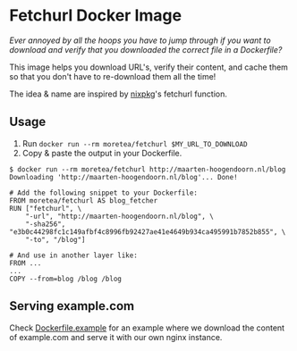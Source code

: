 # Fetchurl Docker Image

_Ever annoyed by all the hoops you have to jump through if you want to download and verify that you downloaded the correct file in a Dockerfile?_

This image helps you download URL's, verify their content, and cache them so that you don't have to re-download them all the time!

The idea & name are inspired by [nixpkg](https://nixos.org/nixpkgs/)'s fetchurl function.

## Usage
1. Run `docker run --rm moretea/fetchurl $MY_URL_TO_DOWNLOAD`
2. Copy & paste the output in your Dockerfile.

```
$ docker run --rm moretea/fetchurl http://maarten-hoogendoorn.nl/blog
Downloading 'http://maarten-hoogendoorn.nl/blog'... Done!

# Add the following snippet to your Dockerfile:
FROM moretea/fetchurl AS blog_fetcher
RUN ["fetchurl", \
    "-url", "http://maarten-hoogendoorn.nl/blog", \
    "-sha256", "e3b0c44298fc1c149afbf4c8996fb92427ae41e4649b934ca495991b7852b855", \
    "-to", "/blog"]

# And use in another layer like:
FROM ...
...
COPY --from=blog /blog /blog
```

## Serving example.com
Check [Dockerfile.example](./Dockerfile.example) for an example where we download the content of example.com and serve it with our own nginx instance.
